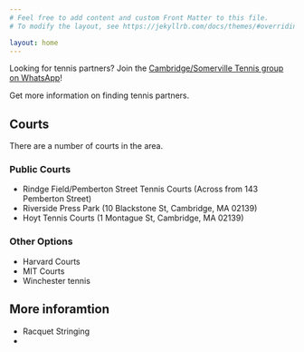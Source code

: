 ```yaml
---
# Feel free to add content and custom Front Matter to this file.
# To modify the layout, see https://jekyllrb.com/docs/themes/#overriding-theme-defaults

layout: home
---
```


Looking for tennis partners? Join the [Cambridge/Somerville Tennis group on WhatsApp](https://chat.whatsapp.com/LiCwy7qEq015jBemrVtgLW)!

Get more information on finding tennis partners.

## Courts

There are a number of courts in the area. 

### Public Courts
- Rindge Field/Pemberton Street Tennis Courts (Across from 143 Pemberton Street)
- Riverside Press Park (10 Blackstone St, Cambridge, MA 02139)
- Hoyt Tennis Courts (1 Montague St, Cambridge, MA 02139)

### Other Options
- Harvard Courts
- MIT Courts
- Winchester tennis

## More inforamtion

- Racquet Stringing
- 